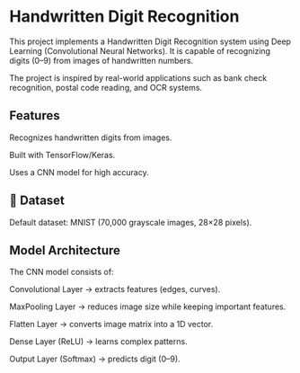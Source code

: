# Handwritten Digit Recognition 

This project implements a Handwritten Digit Recognition system using Deep Learning (Convolutional Neural Networks).
It is capable of recognizing digits (0–9) from images of handwritten numbers.

The project is inspired by real-world applications such as bank check recognition, postal code reading, and OCR systems.

## Features

Recognizes handwritten digits from images.

Built with TensorFlow/Keras.

Uses a CNN model for high accuracy.



## 📂 Dataset

Default dataset: MNIST
 (70,000 grayscale images, 28×28 pixels).


## Model Architecture

The CNN model consists of:

Convolutional Layer → extracts features (edges, curves).

MaxPooling Layer → reduces image size while keeping important features.

Flatten Layer → converts image matrix into a 1D vector.

Dense Layer (ReLU) → learns complex patterns.

Output Layer (Softmax) → predicts digit (0–9).
